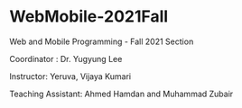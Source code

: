 # WebMobile-2021Fall
Web and Mobile Programming - Fall 2021 Section

Coordinator : Dr. Yugyung Lee

Instructor: Yeruva, Vijaya Kumari 

Teaching Assistant: Ahmed Hamdan and  Muhammad Zubair
